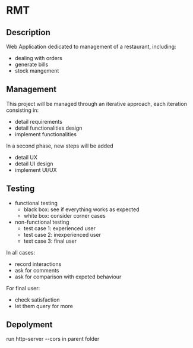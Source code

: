 # RMT

## Description

Web Application dedicated to management of a restaurant, including: 

- dealing with orders
- generate bills
- stock mangement

## Management

This project will be managed through an iterative approach, each iteration consisting in:

- detail requirements
- detail functionalities design
- implement functionalities

In a second phase, new steps will be added

- detail UX 
- detail UI design
- implement UI/UX

## Testing

- functional testing
	- black box: see if everything works as expected
	- white box: consider corner cases
- non-functional testing
	- test case 1: experienced user
	- test case 2: inexperienced user
	- text case 3: final user

In all cases:

- record interactions	
- ask for comments
- ask for comparison with expeted behaviour

For final user:

- check satisfaction
- let them query for more

## Depolyment

run http-server --cors in parent folder




